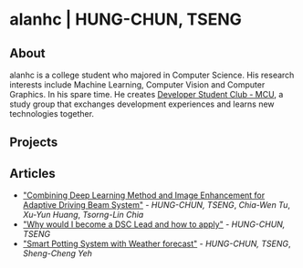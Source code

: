 # alanhc | HUNG-CHUN, TSENG
## About 
alanhc is a college student who majored in Computer Science. His research interests include Machine Learning, Computer Vision and Computer Graphics. In his spare time. He creates [Developer Student Club - MCU](https://github.com/dscmcu), a study group that exchanges development experiences and learns new technologies together. 

## Projects

## Articles
- ["Combining Deep Learning Method and Image Enhancement for Adaptive Driving Beam System"]() - *HUNG-CHUN, TSENG*, *Chia-Wen Tu*, *Xu-Yun Huang*, *Tsorng-Lin Chia*
- ["Why would I become a DSC Lead and how to apply"](https://medium.com/@alanhc/為什我會成為dsc-lead及怎麼申請-3277a54b6965) - *HUNG-CHUN, TSENG*
- ["Smart Potting System with Weather forecast"]() - *HUNG-CHUN, TSENG*, *Sheng-Cheng Yeh*

